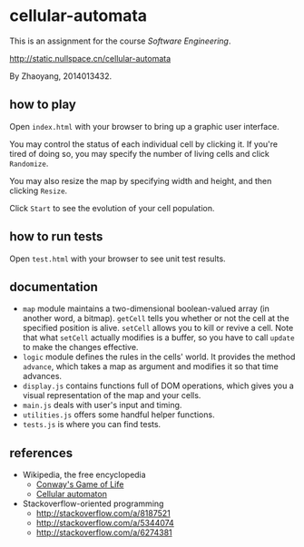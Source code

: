 # cellular-automata
This is an assignment for the course _Software Engineering_.

http://static.nullspace.cn/cellular-automata

By Zhaoyang, 2014013432.

## how to play
Open `index.html` with your browser to bring up a graphic user interface.

You may control the status of each individual cell by clicking it. If you're tired of doing so, you may specify the number of living cells and click `Randomize`.

You may also resize the map by specifying width and height, and then clicking `Resize`.

Click `Start` to see the evolution of your cell population.

## how to run tests
Open `test.html` with your browser to see unit test results.

## documentation
- `map` module maintains a two-dimensional boolean-valued array (in another word, a bitmap). `getCell` tells you whether or not the cell at the specified position is alive. `setCell` allows you to kill or revive a cell. Note that what `setCell` actually modifies is a buffer, so you have to call `update` to make the changes effective.
- `logic` module defines the rules in the cells' world. It provides the method `advance`, which takes a map as argument and modifies it so that time advances.
- `display.js` contains functions full of DOM operations, which gives you a visual representation of the map and your cells.
- `main.js` deals with user's input and timing.
- `utilities.js` offers some handful helper functions.
- `tests.js` is where you can find tests.

## references
* Wikipedia, the free encyclopedia
    * [Conway's Game of Life](https://en.wikipedia.org/wiki/Conway%27s_Game_of_Life)
    * [Cellular automaton](https://en.wikipedia.org/wiki/Cellular_automaton)
* Stackoverflow-oriented programming
    * http://stackoverflow.com/a/8187521
    * http://stackoverflow.com/a/5344074
    * http://stackoverflow.com/a/6274381
